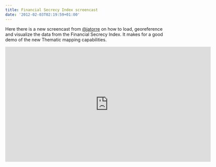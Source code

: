```yaml
---
title: Financial Secrecy Index screencast
date: '2012-02-03T02:19:59+01:00'
---
```


Here there is a new screencast from <a href="https://twitter.com/jatorre/">@jatorre</a> on how to load, georeference and visualize the data from the Financial Secrecy Index. It makes for a good demo of the new Thematic mapping capabilities.

<iframe frameborder="0" height="366" src="http://player.vimeo.com/video/36117093?title=0&amp;byline=0&amp;portrait=0" width="651"></iframe>
